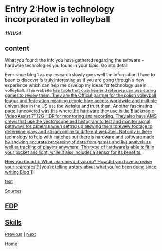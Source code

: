 # Entry 2:How is technology incorporated in volleyball
##### 11/11/24

<h2>content</h2>
<!-- 2 paragraphs minimum-->
What you found: the info you have gathered regarding the software + hardware technologies you found in your topic. Go into detail! 
<p>Ever since blog 1 as my research slowly goes well the information I have to been to discover is truly interesting as if you are going through a new experience which can help me develop my ideas for technology use in volleyball. This website 
 <a href="https://volleystation.com/"volleystation> has tools that coaches and referees can use during games to review them. They are the Official partner for the polish volleyball league and federation meaning people have access worldwide and multiple universities in the US use the website and trust them. Another fascinating page I uncovered was this 
   <a href="https://www.sportsvideo.org/2023/05/08/italian-womens-professional-volleyball-league-broadcast-powered-by-blackmagic-design/" alt="volleyball article"</a> where the hardware they use is the Blackmagic Video Assist 7” 12G HDR for monitoring and recording.
They also have AMS crews that use the vectorscope and histogram to test and monitor signal pathways for cameras when setting up allowing them toreview footage to determine plays and stream online to different websites. Not only is there technology to help with matches but there is hardware and software made by <a href="https://kinexon-sports.com/products/perform-imu/"kinexon sports</a> showing accurate processing of data from games and live analysis as well as tracking of players anywhere. This type of hardware is able to fit in your pocket and light, while it also includes a sensor for its benefits.

</p>

How you found it: What searches did you do? How did you have to revise your search(es)?
[you’re telling a story about what you’ve been doing since writing Blog 1]
<p> text</p>
Sources
<h2>EDP</h2>
<!-- 1 paragraph is fine-->



<h2>Skills</h2>


<!-- 2 paragraphs minimum-->

[Previous](entry01.md) | [Next](entry03.md)

[Home](../README.md)

